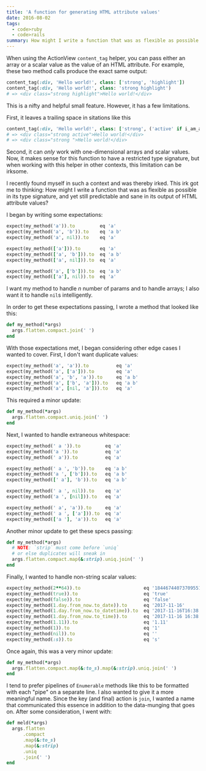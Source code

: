 ```yaml
---
title: 'A function for generating HTML attribute values'
date: 2016-08-02
tags:
  - code>ruby
  - code>rails
summary: How might I write a function that was as flexible as possible in its type signature, and yet still predictable and sane in its output of HTML attribute values?
---
```


When using the ActionView `content_tag` helper, you can pass either an array or a scalar value as the value of an HTML attribute. For example, these two method calls produce the exact same output:

~~~ruby
content_tag(:div, 'Hello world!', class: ['strong', 'highlight'])
content_tag(:div, 'Hello world!', class: 'strong highlight')
# => <div class="strong highlight">Hello world!</div>
~~~

This is a nifty and helpful small feature. However, it has a few limitations.

First, it leaves a trailing space in sitations like this

~~~ruby
content_tag(:div, 'Hello world!', class: ['strong', ('active' if i_am_an_active_item?)])
# => <div class="strong active">Hello world!</div>
# => <div class="strong ">Hello world!</div>
~~~

Second, it can _only_ work with one-dimensional arrays and scalar values. Now, it makes sense for this function to have a restricted type signature, but when working with this helper in other contexts, this limitation can be irksome.

I recently found myself in such a context and was thereby irked. This irk got me to thinking: How might I write a function that was as flexible as possible in its type signature, and yet still predictable and sane in its output of HTML attribute values?

I began by writing some expectations:

~~~ruby
expect(my_method('a')).to         eq 'a'
expect(my_method('a', 'b')).to    eq 'a b'
expect(my_method('a', nil)).to    eq 'a'

expect(my_method(['a'])).to       eq 'a'
expect(my_method(['a', 'b'])).to  eq 'a b'
expect(my_method(['a', nil])).to  eq 'a'

expect(my_method('a', ['b'])).to  eq 'a b'
expect(my_method(['a'], nil)).to  eq 'a'
~~~

I want my method to handle _n_ number of params and to handle arrays; I also want it to handle `nil`s intelligently.

In order to get these expectations passing, I wrote a method that looked like this:

~~~ruby
def my_method(*args)
  args.flatten.compact.join(' ')
end
~~~

With those expectations met, I began considering other edge cases I wanted to cover. First, I don't want duplicate values:

~~~ruby
expect(my_method('a', 'a')).to          eq 'a'
expect(my_method('a', ['a'])).to        eq 'a'
expect(my_method('a', 'b', 'a')).to     eq 'a b'
expect(my_method('a', ['b', 'a'])).to   eq 'a b'
expect(my_method('a', [nil, 'a'])).to   eq 'a'
~~~

This required a minor update:

~~~ruby
def my_method(*args)
  args.flatten.compact.uniq.join(' ')
end
~~~

Next, I wanted to handle extraneous whitespace:

~~~ruby
expect(my_method(' a ')).to         eq 'a'
expect(my_method('a ')).to          eq 'a'
expect(my_method(' a')).to          eq 'a'

expect(my_method(' a ', 'b')).to    eq 'a b'
expect(my_method('a ', ['b'])).to   eq 'a b'
expect(my_method([' a'], 'b')).to   eq 'a b'

expect(my_method(' a ', nil)).to    eq 'a'
expect(my_method('a ', [nil])).to   eq 'a'

expect(my_method(' a', 'a')).to     eq 'a'
expect(my_method(' a ', ['a'])).to  eq 'a'
expect(my_method(['a '], 'a')).to   eq 'a'
~~~

Another minor update to get these specs passing:

~~~ruby
def my_method(*args)
  # NOTE: `strip` must come before `uniq`
  # or else duplicates will sneak in
  args.flatten.compact.map(&:strip).uniq.join(' ')
end
~~~

Finally, I wanted to handle non-string scalar values:

~~~ruby
expect(my_method(2**64)).to                       eq '18446744073709551616'
expect(my_method(true)).to                        eq 'true'
expect(my_method(false)).to                       eq 'false'
expect(my_method(1.day.from_now.to_date)).to      eq '2017-11-16'
expect(my_method(1.day.from_now.to_datetime)).to  eq '2017-11-16T16:38:32-05:00'
expect(my_method(1.day.from_now.to_time)).to      eq '2017-11-16 16:38:45 -0500'
expect(my_method(1.11)).to                        eq '1.11'
expect(my_method(1)).to                           eq '1'
expect(my_method(nil)).to                         eq ''
expect(my_method(:s)).to                          eq 's'
~~~

Once again, this was a very minor update:

~~~ruby
def my_method(*args)
  args.flatten.compact.map(&:to_s).map(&:strip).uniq.join(' ')
end
~~~

I tend to prefer pipelines of `Enumerable` methods like this to be formatted with each "pipe" on a separate line. I also wanted to give it a more meaningful name. Since the key (and final) action is `join`, I wanted a name that communicated this essence in addition to the data-munging that goes on. After some consideration, I went with:

~~~ruby
def meld(*args)
  args.flatten
      .compact
      .map(&:to_s)
      .map(&:strip)
      .uniq
      .join(' ')
end
~~~
